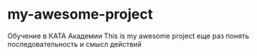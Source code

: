 # my-awesome-project
Обучение в КАТА Академии
This is my awesome project
еще раз понять последовательность и смысл действий
